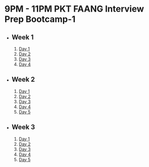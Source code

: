 # 9PM - 11PM PKT FAANG Interview Prep Bootcamp-1

- ## Week 1

   1. [Day 1](https://www.facebook.com/iCodeguru/videos/620935553928970)
   2. [Day 2](https://www.facebook.com/iCodeguru/videos/568983015891134)
   3. [Day 3](https://www.facebook.com/iCodeguru/videos/1615686492358762)
   4. [Day 4](https://www.facebook.com/watch/?v=1398603224454981)

- ## Week 2

   1. [Day 1](https://www.facebook.com/watch/?v=3438265769814123)
   2. [Day 2](https://www.facebook.com/iCodeguru/videos/4030264087201996)
   3. [Day 3](https://www.facebook.com/iCodeguru/videos/1338976583783670)
   4. [Day 4](https://www.facebook.com/iCodeguru/videos/967457435307629)
   5. [Day 5](https://www.facebook.com/iCodeguru/videos/1039853227830813)

- ## Week 3

   1. [Day 1](https://www.facebook.com/iCodeguru/videos/966764614907198)
   2. [Day 2](https://www.facebook.com/iCodeguru/videos/9675851442443150)
   3. [Day 3](https://www.facebook.com/iCodeguru/videos/1648141849393081)
   4. [Day 4](https://www.facebook.com/iCodeguru/videos/1152697742892584)
   5. [Day 5](https://www.facebook.com/iCodeguru/videos/600837929194178)

